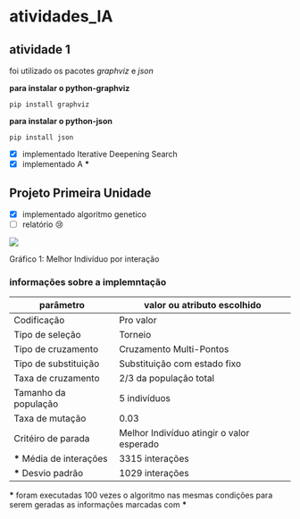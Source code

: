# atividades_IA

## atividade 1

foi utilizado os pacotes *graphviz* e *json*

__para instalar o python-graphviz__
````shell
pip install graphviz
````
__para instalar o python-json__
````shell
pip install json
````

- [x] implementado Iterative Deepening Search
- [x] implementado A __*__
## Projeto Primeira Unidade

- [x] implementado algoritmo genetico
- [ ] relatório :cry:

![ ](projetoDaUnidade1/gráficos/Rastrigin_Por_Interacao.png "melhor Individuo por interação")

Gráfico 1: Melhor Indivíduo por interação

### informações sobre a implemntação

parâmetro                          |valor ou atributo escolhido
-----------------------------------|---------------------------
Codificação                        | Pro valor
Tipo de seleção                    | Torneio
Tipo de cruzamento                 | Cruzamento Multi-Pontos
Tipo de substituição               | Substituição com estado fixo
Taxa de cruzamento                 | 2/3 da população total
Tamanho da população               | 5 indivíduos
Taxa de mutação                    | 0.03
Critéiro de parada                 | Melhor Indivíduo atingir o valor esperado
__*__ Média de interações          | 3315 interações
__*__ Desvio padrão                | 1029 interações

__*__ foram executadas 100 vezes o algoritmo nas mesmas condições para  
serem geradas as informações marcadas com __*__
